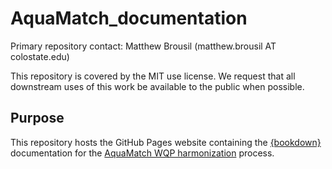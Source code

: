 # AquaMatch_documentation

Primary repository contact: Matthew Brousil (matthew.brousil AT colostate.edu)

This repository is covered by the MIT use license. We request that all downstream uses of this work be available to the public when possible.

## Purpose

This repository hosts the GitHub Pages website containing the [{bookdown}](https://bookdown.org/) documentation for the [AquaMatch WQP harmonization](https://github.com/AquaSat/AquaMatch_harmonize_WQP) process.
